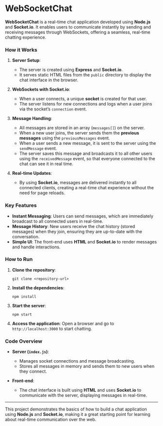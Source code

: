 # WebSocketChat

**WebSocketChat** is a real-time chat application developed using **Node.js** and **Socket.io**. It enables users to communicate instantly by sending and receiving messages through WebSockets, offering a seamless, real-time chatting experience.

### How it Works

1. **Server Setup**: 
   - The server is created using **Express** and **Socket.io**. 
   - It serves static HTML files from the `public` directory to display the chat interface in the browser.

2. **WebSockets with Socket.io**:
   - When a user connects, a unique **socket** is created for that user.
   - The server listens for new connections and logs when a user joins via the socket’s `connection` event.
   
3. **Message Handling**:
   - All messages are stored in an array (`messages[]`) on the server.
   - When a new user joins, the server sends them the **previous messages** using the `previousMessages` event.
   - When a user sends a new message, it is sent to the server using the `sendMessage` event.
   - The server saves this message and broadcasts it to all other users using the `receivedMessage` event, so that everyone connected to the chat can see it in real time.

4. **Real-time Updates**:
   - By using **Socket.io**, messages are delivered instantly to all connected clients, creating a real-time chat experience without the need for page reloads.

### Key Features

- **Instant Messaging**: Users can send messages, which are immediately broadcast to all connected users in real-time.
- **Message History**: New users receive the chat history (stored messages) when they join, ensuring they are up-to-date with the conversation.
- **Simple UI**: The front-end uses **HTML** and **Socket.io** to render messages and handle interactions.

### How to Run

1. **Clone the repository**:
   ```
   git clone <repository-url>
   ```

2. **Install the dependencies**:
   ```
   npm install
   ```

3. **Start the server**:
   ```
   npm start
   ```

4. **Access the application**:
   Open a browser and go to `http://localhost:3000` to start chatting.

### Code Overview

- **Server (`index.js`)**: 
   - Manages socket connections and message broadcasting.
   - Stores all messages in memory and sends them to new users when they connect.

- **Front-end**: 
   - The chat interface is built using **HTML** and uses **Socket.io** to communicate with the server, displaying messages in real-time.

---

This project demonstrates the basics of how to build a chat application using **Node.js** and **Socket.io**, making it a great starting point for learning about real-time communication over the web.
